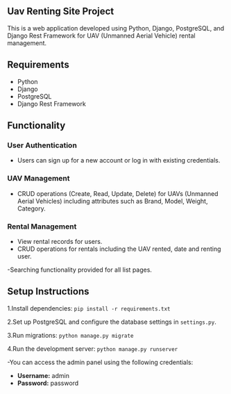## Uav Renting Site Project
This is a web application developed using Python, Django, PostgreSQL, and Django Rest Framework for UAV (Unmanned Aerial Vehicle) rental management.

## Requirements

- Python
- Django
- PostgreSQL
- Django Rest Framework

## Functionality

### User Authentication

- Users can sign up for a new account or log in with existing credentials. 

### UAV Management

- CRUD operations (Create, Read, Update, Delete) for UAVs (Unmanned Aerial Vehicles) including attributes such as Brand, Model, Weight, Category.

### Rental Management

- View rental records for users.
- CRUD operations for rentals including the UAV rented, date and renting user.

-Searching functionality provided for all list pages.

## Setup Instructions

1.Install dependencies:
`pip install -r requirements.txt`

2.Set up PostgreSQL and configure the database settings in `settings.py`.

3.Run migrations:
`python manage.py migrate`

4.Run the development server:
`python manage.py runserver`

-You can access the admin panel using the following credentials:

- **Username:** admin
- **Password:** password
